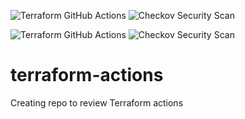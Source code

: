 ![Terraform GitHub Actions](https://github.com/jsimoni-org/terraform-actions/workflows/Terraform%20GitHub%20Actions/badge.svg?branch=testing&event=pull_request) ![Checkov Security Scan](https://github.com/jsimoni-org/terraform-actions/workflows/Checkov%20Security%20Scan/badge.svg?branch=testing&event=pull_request)

![Terraform GitHub Actions](https://github.com/jsimoni-org/terraform-actions/workflows/Terraform%20GitHub%20Actions/badge.svg?event=pull_request) ![Checkov Security Scan](https://github.com/jsimoni-org/terraform-actions/workflows/Checkov%20Security%20Scan/badge.svg?event=pull_request)
# terraform-actions
Creating repo to review Terraform actions

